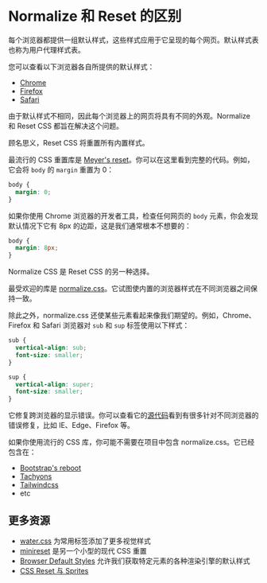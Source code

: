 # Normalize 和 Reset 的区别

每个浏览器都提供一组默认样式，这些样式应用于它呈现的每个网页。默认样式表也称为用户代理样式表。

您可以查看以下浏览器各自所提供的默认样式：

- [Chrome](https://chromium.googlesource.com/chromium/blink/+/master/Source/core/css/html.css)
- [Firefox](https://hg.mozilla.org/mozilla-central/file/tip/layout/style/res/html.css)
- [Safari](https://trac.webkit.org/browser/trunk/Source/WebCore/css/html.css)

由于默认样式不相同，因此每个浏览器上的网页将具有不同的外观。Normalize 和 Reset CSS 都旨在解决这个问题。

顾名思义，Reset CSS 将重置所有内置样式。

最流行的 CSS 重置库是 [Meyer's reset](https://meyerweb.com/eric/tools/css/reset/reset.css)。你可以在这里看到完整的代码。例如，它会将 `body` 的 `margin` 重置为 0：

```css
body {
  margin: 0;
}
```

如果你使用 Chrome 浏览器的开发者工具，检查任何网页的 `body` 元素，你会发现默认情况下它有 8px 的边距，这是我们通常根本不想要的：

```css
body {
  margin: 8px;
}
```

Normalize CSS 是 Reset CSS 的另一种选择。

最受欢迎的库是 [normalize.css](https://necolas.github.io/normalize.css/)。它试图使内置的浏览器样式在不同浏览器之间保持一致。

除此之外，normalize.css 还使某些元素看起来像我们期望的。例如，Chrome、Firefox 和 Safari 浏览器对 `sub` 和 `sup` 标签使用以下样式：

```css
sub {
  vertical-align: sub;
  font-size: smaller;
}

sup {
  vertical-align: super;
  font-size: smaller;
}
```

它修复跨浏览器的显示错误。你可以查看它的[源代码](https://github.com/necolas/normalize.css/blob/master/normalize.css)看到有很多针对不同浏览器的错误修复，比如 IE、Edge、Firefox 等。

如果你使用流行的 CSS 库，你可能不需要在项目中包含 normalize.css。它已经包含在：

- [Bootstrap's reboot](https://github.com/twbs/bootstrap/blob/master/scss/_reboot.scss#L3)
- [Tachyons](https://github.com/tachyons-css/tachyons/blob/master/src/_normalize.css)
- [Tailwindcss](https://unpkg.com/tailwindcss@1.1.4/dist/base.css)
- etc

## 更多资源

- [water.css](https://github.com/kognise/water.css) 为常用标签添加了更多视觉样式
- [minireset](https://github.com/jgthms/minireset.css) 是另一个小型的现代 CSS 重置
- [Browser Default Styles](https://browserdefaultstyles.com/) 允许我们获取特定元素的各种渲染引擎的默认样式
- [CSS Reset 与 Sprites](https://github.com/lio-zero/blog/blob/master/CSS/CSS%20Reset%20%E4%B8%8E%20Sprites.md)
